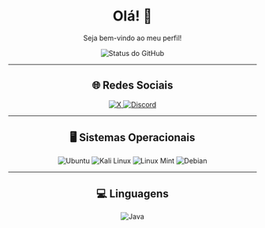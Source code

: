 <h1 align="center">Olá! 👋</h1>
<p align="center">Seja bem-vindo ao meu perfil!</p>

<div align="center">
  <img src="https://github-readme-stats.vercel.app/api?username=nikolaikiev&show_icons=true&theme=dracula" alt="Status do GitHub" />
</div>

<hr>

<h2 align="center">🌐 Redes Sociais</h2>
<p align="center">
  <a href="https://x.com/nikolaikiev_">
    <img src="https://img.shields.io/badge/X-%23000000.svg?style=for-the-badge&logo=X&logoColor=white" alt="X">
  </a>
  <a href="https://discord.com/users/1296175558568312966">
    <img src="https://img.shields.io/badge/Discord-%235865F2.svg?style=for-the-badge&logo=discord&logoColor=white" alt="Discord">    
  </a>
</p>

<hr>

<h2 align="center">🖥️ Sistemas Operacionais</h2>
<p align="center">
  <img src="https://img.shields.io/badge/Ubuntu-E95420?style=for-the-badge&logo=ubuntu&logoColor=white" alt="Ubuntu">
  <img src="https://img.shields.io/badge/Kali-268BEE?style=for-the-badge&logo=kalilinux&logoColor=black" alt="Kali Linux">
  <img src="https://img.shields.io/badge/Linux%20Mint-87CF3E?style=for-the-badge&logo=Linux%20Mint&logoColor=white" alt="Linux Mint">
  <img src="https://img.shields.io/badge/Debian-D70A53?style=for-the-badge&logo=debian&logoColor=white" alt="Debian">
</p>

<hr>

<h2 align="center">💻 Linguagens</h2>
<p align="center">
  <img src="https://img.shields.io/badge/Java-%23ED8B00.svg?style=for-the-badge&logo=openjdk&logoColor=white" alt="Java">
</p>
